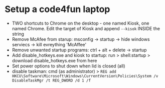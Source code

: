 # Setup a code4fun laptop

* TWO shortcuts to Chrome on the desktop - one named Kiosk, one named Chrome. Edit the target of Kiosk and append `--kisok` INSIDE the string
* Remove McAfee from starup: msconfig -> startup -> hide windows serviecs -> kill evreything 'McAffee'
* Remove unwanted startup programs: ctrl + alt + delete -> startup
* Add disable_hotkeys.exe and kiosk to startup: run > shell:startup > download disable_hotkeys.exe from here
* Set power options to shut down when lid is closed (all)
* disable taskman: cmd (as administrator) > `REG add HKCU\Software\Microsoft\Windows\CurrentVersion\Policies\System /v DisableTaskMgr /t REG_DWORD /d 1 /f`